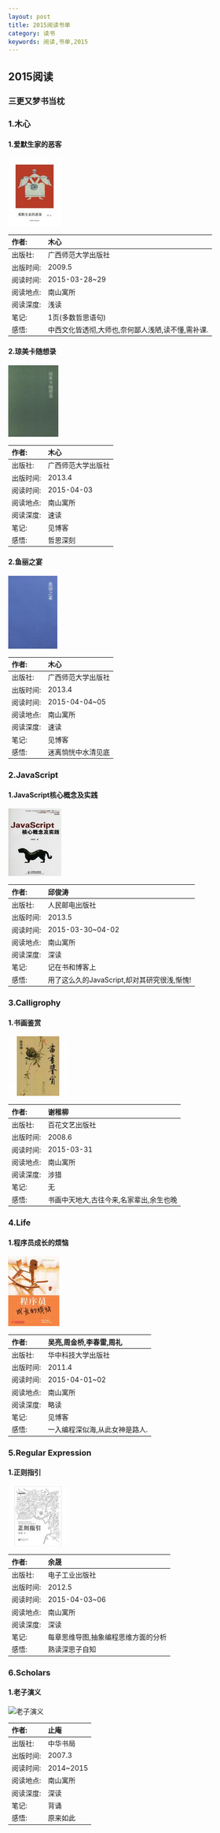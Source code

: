 ```yaml
---
layout: post
title: 2015阅读书单
category: 读书
keywords: 阅读,书单,2015
---
```


## 2015阅读

### 三更又梦书当枕

### 1.木心

#### 1.爱默生家的恶客

![爱默生家的恶客](/../../assets/img/book/2015/Emerson.jpg)

| 作者:    |木心                                    | 
|:--------|:--------------------------------------|
| 出版社:  |广西师范大学出版社                         |
| 出版时间: |2009.5                                  |
| 阅读时间: |2015-03-28~29                           |
| 阅读地点: |南山寓所                                  |
| 阅读深度: |浅读                                     |
| 笔记:    |1页(多数哲思语句)                          |
| 感悟:    |中西文化皆透彻,大师也,奈何鄙人浅陋,读不懂,需补课.|

#### 2.琼美卡随想录

![琼美卡随想录](/../../assets/img/book/2015/Joan_makar.jpg)

| 作者:    |木心                                    | 
|:--------|:--------------------------------------|
| 出版社:  |广西师范大学出版社                         |
| 出版时间: |2013.4                                  |
| 阅读时间: |2015-04-03                           |
| 阅读地点: |南山寓所                                  |
| 阅读深度: |速读                                     |
| 笔记:    |见博客                                    |
| 感悟:    |哲思深刻                                  |

#### 2.鱼丽之宴

![鱼丽之宴](/../../assets/img/book/2015/fish.jpg)

| 作者:    |木心                                    | 
|:--------|:--------------------------------------|
| 出版社:  |广西师范大学出版社                         |
| 出版时间: |2013.4                                  |
| 阅读时间: |2015-04-04~05                           |
| 阅读地点: |南山寓所                                  |
| 阅读深度: |速读                                     |
| 笔记:    |见博客                                    |
| 感悟:    |迷离惝恍中水清见底                         |

### 2.JavaScript

#### 1.JavaScript核心概念及实践

![JavaScript核心概念及实践](/../../assets/img/book/2015/JavaScript_qiu.jpg)


| 作者:    |邱俊涛                                    | 
|:--------|:--------------------------------------|
| 出版社:  |人民邮电出版社                         |
| 出版时间: |2013.5                                  |
| 阅读时间: |2015-03-30~04-02                           |
| 阅读地点: |南山寓所                                  |
| 阅读深度: |深读                                     |
| 笔记:    |记在书和博客上                          |
| 感悟:    |用了这么久的JavaScript,却对其研究很浅,惭愧!|


### 3.Calligrophy

#### 1.书画鉴赏

![书画鉴赏](/../../assets/img/book/2015/painting_and_calligraphy.jpg)


| 作者:    |谢稚柳                                    | 
|:--------|:--------------------------------------|
| 出版社:  |百花文艺出版社                         |
| 出版时间: |2008.6                                  |
| 阅读时间: |2015-03-31                           |
| 阅读地点: |南山寓所                                  |
| 阅读深度: |涉猎                                     |
| 笔记:    |无                                        |
| 感悟:    |书画中天地大,古往今来,名家辈出,余生也晚     |

### 4.Life

#### 1.程序员成长的烦恼

![程序员成长的烦恼](/../../assets/img/book/2015/programmer_grow_up.jpg)


| 作者:    |吴亮,周金桥,李春雷,周礼                                    | 
|:--------|:--------------------------------------|
| 出版社:  |华中科技大学出版社                         |
| 出版时间: |2011.4                                  |
| 阅读时间: |2015-04-01~02                           |
| 阅读地点: |南山寓所                                  |
| 阅读深度: |略读                                     |
| 笔记:    |见博客                                        |
| 感悟:    |一入编程深似海,从此女神是路人.              |

### 5.Regular Expression

#### 1.正则指引

![正则指引](/../../assets/img/book/2015/reqular_expression_yet_another_introduction.jpg)


| 作者:    |余晟                                   | 
|:--------|:--------------------------------------|
| 出版社:  |电子工业出版社                         |
| 出版时间: |2012.5                                  |
| 阅读时间: |2015-04-03~06                           |
| 阅读地点: |南山寓所                                  |
| 阅读深度: |深读                                     |
| 笔记:    |每章思维导图,抽象编程思维方面的分析         |
| 感悟:    |熟读深思子自知              |

### 6.Scholars

#### 1.老子演义

![老子演义](/../../assets/img/book/2015/老子.jpg)


| 作者:    |止庵                                   | 
|:--------|:--------------------------------------|
| 出版社:  |中华书局                                |
| 出版时间: |2007.3                                  |
| 阅读时间: |2014~2015                           |
| 阅读地点: |南山寓所                                  |
| 阅读深度: |深读                                     |
| 笔记:    |背诵                                   |
| 感悟:    |原来如此                               |
